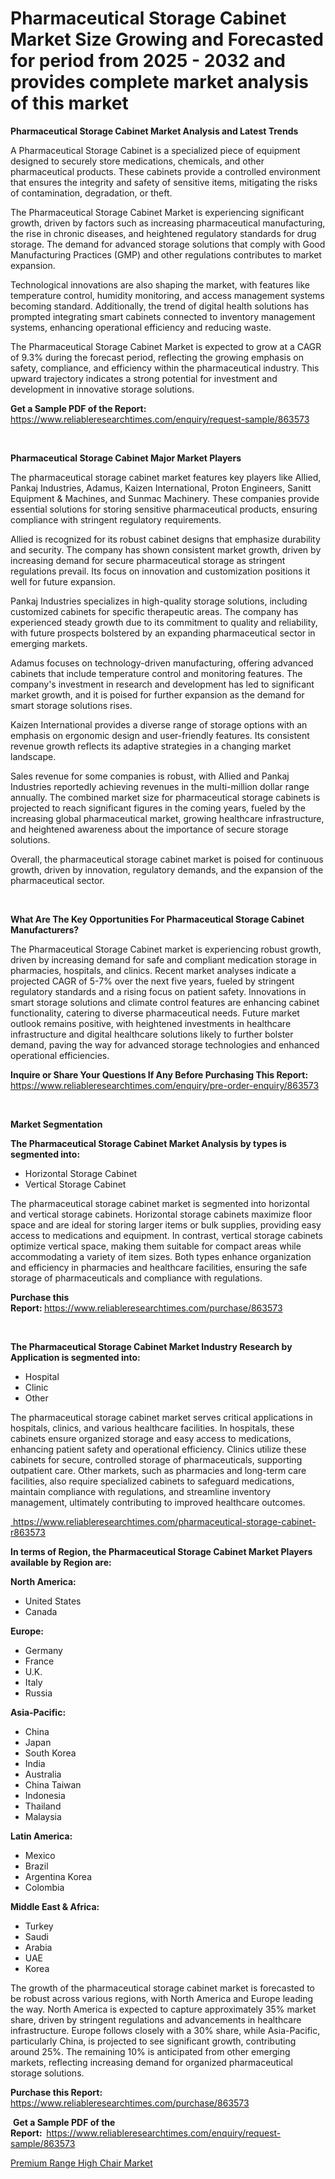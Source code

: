 <p><h1>Pharmaceutical Storage Cabinet Market Size Growing and Forecasted for period from 2025 - 2032 and provides complete market analysis of this market</h1></p><p><strong>Pharmaceutical Storage Cabinet Market Analysis and Latest Trends</strong></p>
<p><p>A Pharmaceutical Storage Cabinet is a specialized piece of equipment designed to securely store medications, chemicals, and other pharmaceutical products. These cabinets provide a controlled environment that ensures the integrity and safety of sensitive items, mitigating the risks of contamination, degradation, or theft. </p><p>The Pharmaceutical Storage Cabinet Market is experiencing significant growth, driven by factors such as increasing pharmaceutical manufacturing, the rise in chronic diseases, and heightened regulatory standards for drug storage. The demand for advanced storage solutions that comply with Good Manufacturing Practices (GMP) and other regulations contributes to market expansion. </p><p>Technological innovations are also shaping the market, with features like temperature control, humidity monitoring, and access management systems becoming standard. Additionally, the trend of digital health solutions has prompted integrating smart cabinets connected to inventory management systems, enhancing operational efficiency and reducing waste. </p><p>The Pharmaceutical Storage Cabinet Market is expected to grow at a CAGR of 9.3% during the forecast period, reflecting the growing emphasis on safety, compliance, and efficiency within the pharmaceutical industry. This upward trajectory indicates a strong potential for investment and development in innovative storage solutions.</p></p>
<p><strong>Get a Sample PDF of the Report:&nbsp;</strong> <a href="https://www.reliableresearchtimes.com/enquiry/request-sample/863573?utm_campaign=2096&utm_medium=2&utm_source=Github&utm_content=ia&utm_term=08022025&utm_id=pharmaceutical-storage-cabinet">https://www.reliableresearchtimes.com/enquiry/request-sample/863573</a></p>
<p>&nbsp;</p>
<p><strong>Pharmaceutical Storage Cabinet Major Market Players</strong></p>
<p><p>The pharmaceutical storage cabinet market features key players like Allied, Pankaj Industries, Adamus, Kaizen International, Proton Engineers, Sanitt Equipment & Machines, and Sunmac Machinery. These companies provide essential solutions for storing sensitive pharmaceutical products, ensuring compliance with stringent regulatory requirements.</p><p>Allied is recognized for its robust cabinet designs that emphasize durability and security. The company has shown consistent market growth, driven by increasing demand for secure pharmaceutical storage as stringent regulations prevail. Its focus on innovation and customization positions it well for future expansion.</p><p>Pankaj Industries specializes in high-quality storage solutions, including customized cabinets for specific therapeutic areas. The company has experienced steady growth due to its commitment to quality and reliability, with future prospects bolstered by an expanding pharmaceutical sector in emerging markets.</p><p>Adamus focuses on technology-driven manufacturing, offering advanced cabinets that include temperature control and monitoring features. The company's investment in research and development has led to significant market growth, and it is poised for further expansion as the demand for smart storage solutions rises.</p><p>Kaizen International provides a diverse range of storage options with an emphasis on ergonomic design and user-friendly features. Its consistent revenue growth reflects its adaptive strategies in a changing market landscape.</p><p>Sales revenue for some companies is robust, with Allied and Pankaj Industries reportedly achieving revenues in the multi-million dollar range annually. The combined market size for pharmaceutical storage cabinets is projected to reach significant figures in the coming years, fueled by the increasing global pharmaceutical market, growing healthcare infrastructure, and heightened awareness about the importance of secure storage solutions.</p><p>Overall, the pharmaceutical storage cabinet market is poised for continuous growth, driven by innovation, regulatory demands, and the expansion of the pharmaceutical sector.</p></p>
<p>&nbsp;</p>
<p><strong>What Are The Key Opportunities For Pharmaceutical Storage Cabinet Manufacturers?</strong></p>
<p><p>The Pharmaceutical Storage Cabinet market is experiencing robust growth, driven by increasing demand for safe and compliant medication storage in pharmacies, hospitals, and clinics. Recent market analyses indicate a projected CAGR of 5-7% over the next five years, fueled by stringent regulatory standards and a rising focus on patient safety. Innovations in smart storage solutions and climate control features are enhancing cabinet functionality, catering to diverse pharmaceutical needs. Future market outlook remains positive, with heightened investments in healthcare infrastructure and digital healthcare solutions likely to further bolster demand, paving the way for advanced storage technologies and enhanced operational efficiencies.</p></p>
<p><strong>Inquire or Share Your Questions If Any Before Purchasing This Report:</strong> <a href="https://www.reliableresearchtimes.com/enquiry/pre-order-enquiry/863573?utm_campaign=2096&utm_medium=2&utm_source=Github&utm_content=ia&utm_term=08022025&utm_id=pharmaceutical-storage-cabinet">https://www.reliableresearchtimes.com/enquiry/pre-order-enquiry/863573</a></p>
<p>&nbsp;</p>
<p><strong>Market Segmentation</strong></p>
<p><strong>The Pharmaceutical Storage Cabinet Market Analysis by types is segmented into:</strong></p>
<p><ul><li>Horizontal Storage Cabinet</li><li>Vertical Storage Cabinet</li></ul></p>
<p><p>The pharmaceutical storage cabinet market is segmented into horizontal and vertical storage cabinets. Horizontal storage cabinets maximize floor space and are ideal for storing larger items or bulk supplies, providing easy access to medications and equipment. In contrast, vertical storage cabinets optimize vertical space, making them suitable for compact areas while accommodating a variety of item sizes. Both types enhance organization and efficiency in pharmacies and healthcare facilities, ensuring the safe storage of pharmaceuticals and compliance with regulations.</p></p>
<p><strong>Purchase this Report:&nbsp;</strong><a href="https://www.reliableresearchtimes.com/purchase/863573?utm_campaign=2096&utm_medium=2&utm_source=Github&utm_content=ia&utm_term=08022025&utm_id=pharmaceutical-storage-cabinet">https://www.reliableresearchtimes.com/purchase/863573</a></p>
<p>&nbsp;</p>
<p><strong>The Pharmaceutical Storage Cabinet Market Industry Research by Application is segmented into:</strong></p>
<p><ul><li>Hospital</li><li>Clinic</li><li>Other</li></ul></p>
<p><p>The pharmaceutical storage cabinet market serves critical applications in hospitals, clinics, and various healthcare facilities. In hospitals, these cabinets ensure organized storage and easy access to medications, enhancing patient safety and operational efficiency. Clinics utilize these cabinets for secure, controlled storage of pharmaceuticals, supporting outpatient care. Other markets, such as pharmacies and long-term care facilities, also require specialized cabinets to safeguard medications, maintain compliance with regulations, and streamline inventory management, ultimately contributing to improved healthcare outcomes.</p></p>
<p><a href="https://www.reliableresearchtimes.com/pharmaceutical-storage-cabinet-r863573?utm_campaign=2096&utm_medium=2&utm_source=Github&utm_content=ia&utm_term=08022025&utm_id=pharmaceutical-storage-cabinet">&nbsp;https://www.reliableresearchtimes.com/pharmaceutical-storage-cabinet-r863573</a></p>
<p><strong>In terms of Region, the Pharmaceutical Storage Cabinet Market Players available by Region are:</strong></p>
<p>
    <p> <strong> North America: </strong>
        <ul>
            <li>United States</li>
            <li>Canada</li>
        </ul>
        </p> 
    <p> <strong> Europe: </strong>
        <ul>
            <li>Germany</li>
            <li>France</li>
            <li>U.K.</li>
            <li>Italy</li>
            <li>Russia</li>
        </ul>
        </p> 
    <p> <strong> Asia-Pacific: </strong>
        <ul>
            <li>China</li>
            <li>Japan</li>
            <li>South Korea</li>
            <li>India</li>
            <li>Australia</li>
            <li>China Taiwan</li>
            <li>Indonesia</li>
            <li>Thailand</li>
            <li>Malaysia</li>
        </ul>
        </p> 
    <p> <strong> Latin America: </strong>
        <ul>
            <li>Mexico</li>
            <li>Brazil</li>
            <li>Argentina Korea</li>
            <li>Colombia</li>
        </ul>
        </p> 
    <p> <strong> Middle East & Africa: </strong>
        <ul>
            <li>Turkey</li>
            <li>Saudi</li>
            <li>Arabia</li>
            <li>UAE</li>
            <li>Korea</li>
        </ul>
    </p>
    </p>
<p><p>The growth of the pharmaceutical storage cabinet market is forecasted to be robust across various regions, with North America and Europe leading the way. North America is expected to capture approximately 35% market share, driven by stringent regulations and advancements in healthcare infrastructure. Europe follows closely with a 30% share, while Asia-Pacific, particularly China, is projected to see significant growth, contributing around 25%. The remaining 10% is anticipated from other emerging markets, reflecting increasing demand for organized pharmaceutical storage solutions.</p></p>
<p><strong>Purchase this Report: </strong><a href="https://www.reliableresearchtimes.com/purchase/863573?utm_campaign=2096&utm_medium=2&utm_source=Github&utm_content=ia&utm_term=08022025&utm_id=pharmaceutical-storage-cabinet">https://www.reliableresearchtimes.com/purchase/863573</a></p>
<p>&nbsp;<strong>Get a Sample PDF of the Report:&nbsp;&nbsp;</strong><a href="https://www.reliableresearchtimes.com/enquiry/request-sample/863573?utm_campaign=2096&utm_medium=2&utm_source=Github&utm_content=ia&utm_term=08022025&utm_id=pharmaceutical-storage-cabinet">https://www.reliableresearchtimes.com/enquiry/request-sample/863573</a></p>
<p><strong></strong></p>
<p><p><a href="https://github.com/NarcisoFerry/Market-Research-Report-List-1/blob/main/premium-range-high-chair-market.md?utm_campaign=2096&utm_medium=2&utm_source=Github&utm_content=ia&utm_term=08022025&utm_id=pharmaceutical-storage-cabinet">Premium Range High Chair Market</a></p></p>